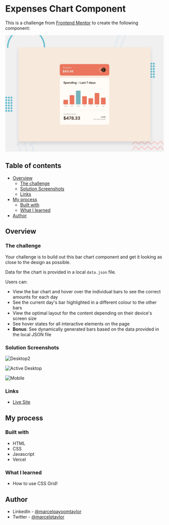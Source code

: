 # Expenses Chart Component

This is a challenge from [Frontend Mentor](https://www.frontendmentor.io/) to create the following component:

![Design preview for the Expenses chart component coding challenge](./design/desktop-preview.jpg)

## Table of contents
- [Overview](#overview)
  - [The challenge](#the-challenge)
  - [Solution Screenshots](#solution-screenshots)
  - [Links](#links)
- [My process](#my-process)
  - [Built with](#built-with)
  - [What I learned](#what-i-learned)
- [Author](#author)

## Overview

### The challenge

Your challenge is to build out this bar chart component and get it looking as close to the design as possible.

Data for the chart is provided in a local `data.json` file. 

Users can:

- View the bar chart and hover over the individual bars to see the correct amounts for each day
- See the current day's bar highlighted in a different colour to the other bars
- View the optimal layout for the content depending on their device's screen size
- See hover states for all interactive elements on the page
- **Bonus**: See dynamically generated bars based on the data provided in the local JSON file

### Solution Screenshots

![Desktop2](https://user-images.githubusercontent.com/48072798/209762978-fbd77a21-a5f3-43bd-b253-bae7f09da7b2.jpg)

![Active Desktop](https://user-images.githubusercontent.com/48072798/209762846-3831722f-b85f-41b1-8795-2befcc379b1e.jpg)

![Mobile](https://user-images.githubusercontent.com/48072798/209762857-069d82d1-57ac-427d-8c6c-85467a978648.jpg)


### Links
- [Live Site](https://www.frontendmentor.io/challenges/expenses-chart-component-e7yJBUdjwt)

## My process

### Built with

- HTML
- CSS
- Javascript
- Vercel

### What I learned

- How to use CSS Grid!

## Author

- LinkedIn - [@marcelqayoomtaylor](https://www.linkedin.com/in/marcelqayoomtaylor/)
- Twitter - [@marcelqtaylor](https://www.twitter.com/marcelqtaylor)

